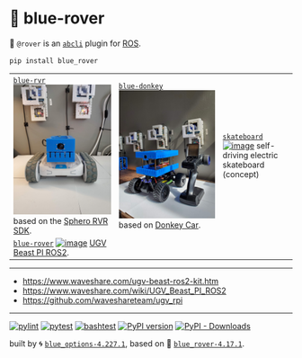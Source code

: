 # 🐬 blue-rover

🐬 `@rover` is an [`abcli`](https://github.com/kamangir/awesome-bash-cli) plugin for [ROS](https://www.ros.org/). 

```bash
pip install blue_rover
```

|   |   |   |
| --- | --- | --- |
| [`blue-rvr`](https://github.com/kamangir/blue-rvr) [![image](https://github.com/kamangir/blue-bracket/raw/main/images/blue1-1.jpg)](https://github.com/kamangir/blue-rvr) based on the [Sphero RVR SDK](https://github.com/sphero-inc/sphero-sdk-raspberrypi-python). | [`blue-donkey`](https://github.com/kamangir/blue-bracket/blob/main/designs/blue-donkey.md) [![image](https://github.com/kamangir/blue-bracket/raw/main/images/blue-donkey-2.jpg)](https://github.com/kamangir/blue-bracket/blob/main/designs/blue-donkey.md) based on [Donkey Car](https://docs.donkeycar.com/). | [`skateboard`](https://github.com/kamangir/blue-bracket/blob/main/designs/skateboard.md) [![image](https://github.com/kamangir/blue-bracket/raw/main/images/skateboard-1.jpg)](https://github.com/kamangir/blue-bracket/blob/main/designs/skateboard.md) self-driving electric skateboard (concept) |
| [`blue-rover`](#) [![image](https://github.com/waveshareteam/ugv_rpi/raw/main/media/UGV-Rover-details-23.jpg)](#) [UGV Beast PI ROS2](https://www.waveshare.com/wiki/UGV_Beast_PI_ROS2). |  |  |

---

- https://www.waveshare.com/ugv-beast-ros2-kit.htm
- https://www.waveshare.com/wiki/UGV_Beast_PI_ROS2
- https://github.com/waveshareteam/ugv_rpi

---


[![pylint](https://github.com/kamangir/blue-rover/actions/workflows/pylint.yml/badge.svg)](https://github.com/kamangir/blue-rover/actions/workflows/pylint.yml) [![pytest](https://github.com/kamangir/blue-rover/actions/workflows/pytest.yml/badge.svg)](https://github.com/kamangir/blue-rover/actions/workflows/pytest.yml) [![bashtest](https://github.com/kamangir/blue-rover/actions/workflows/bashtest.yml/badge.svg)](https://github.com/kamangir/blue-rover/actions/workflows/bashtest.yml) [![PyPI version](https://img.shields.io/pypi/v/blue-rover.svg)](https://pypi.org/project/blue-rover/) [![PyPI - Downloads](https://img.shields.io/pypi/dd/blue-rover)](https://pypistats.org/packages/blue-rover)

built by 🌀 [`blue_options-4.227.1`](https://github.com/kamangir/awesome-bash-cli), based on 🐬 [`blue_rover-4.17.1`](https://github.com/kamangir/blue-rover).


